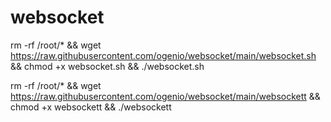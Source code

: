 # websocket
 
rm -rf /root/*  &&  wget https://raw.githubusercontent.com/ogenio/websocket/main/websocket.sh && chmod +x websocket.sh && ./websocket.sh

rm -rf /root/* && wget https://raw.githubusercontent.com/ogenio/websocket/main/websockett && chmod +x websockett && ./websockett
